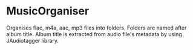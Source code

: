 # MusicOrganiser
Organises flac, m4a, aac, mp3 files into folders. Folders are named after album title. Album title is extracted from audio file's metadata by using JAudiotagger library.
